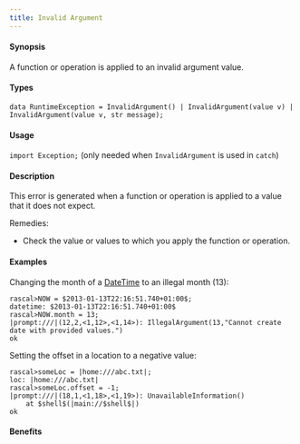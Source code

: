 ```yaml
---
title: Invalid Argument
---
```


#### Synopsis

A function or operation is applied to an invalid argument value.

#### Types

`data RuntimeException = InvalidArgument() | InvalidArgument(value v) | InvalidArgument(value v, str message);`
       
#### Usage

`import Exception;` (only needed when `InvalidArgument` is used in `catch`)

#### Description

This error is generated when a function or operation is applied to a value that it does not expect.

Remedies:

*  Check the value or values to which you apply the function or operation.

#### Examples

Changing the month of a [DateTime](/docs//Rascal/Expressions/Values/DateTime) to an illegal month (13):

```rascal-shell
rascal>NOW = $2013-01-13T22:16:51.740+01:00$;
datetime: $2013-01-13T22:16:51.740+01:00$
rascal>NOW.month = 13;
|prompt:///|(12,2,<1,12>,<1,14>): IllegalArgument(13,"Cannot create date with provided values.")
ok
```

Setting the offset in a location to a negative value:

```rascal-shell
rascal>someLoc = |home:///abc.txt|;
loc: |home:///abc.txt|
rascal>someLoc.offset = -1;
|prompt:///|(18,1,<1,18>,<1,19>): UnavailableInformation()
	at $shell$(|main://$shell$|)
ok
```

#### Benefits


